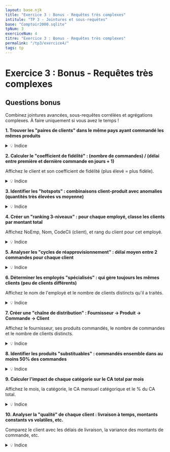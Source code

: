 ```yaml
---
layout: base.njk
title: "Exercice 3 : Bonus - Requêtes très complexes"
intitule: "TP 3 - Jointures et sous-requêtes"
base: "Comptoir2000.sqlite"
tpNum: 3
exerciceNum: 4
titre: "Exercice 3 : Bonus - Requêtes très complexes"
permalink: "/tp3/exercice4/"
tags: tp
---
```


# Exercice 3 : Bonus - Requêtes très complexes

## Questions bonus

Combinez jointures avancées, sous-requêtes corrélées et agrégations complexes. À faire uniquement si vous avez le temps !

**1. Trouver les "paires de clients" dans le même pays ayant commandé les mêmes produits**

<details>
<summary>💡 Indice</summary>

Utilisez 2 jointures sur Client (auto-jointure) et comparez les produits commandés avec `INTERSECT` ou une sous-requête.
</details>

**2. Calculer le "coefficient de fidélité" : (nombre de commandes) / (délai entre première et dernière commande en jours + 1)**

Affichez le client et son coefficient de fidélité (plus élevé = plus fidèle).

<details>
<summary>💡 Indice</summary>

Calculez `COUNT(DISTINCT NoCom)` et `JULIANDAY(MAX(DateCom)) - JULIANDAY(MIN(DateCom))`, puis divisez.
</details>

**3. Identifier les "hotspots" : combinaisons client-produit avec anomalies (quantités très élevées vs moyenne)**

<details>
<summary>💡 Indice</summary>

Calculez la moyenne de quantité par produit, puis identifiez les lignes > 2 × moyenne.
</details>

**4. Créer un "ranking 3-niveaux" : pour chaque employé, classe les clients par montant total**

Affichez NoEmp, Nom, CodeCli (client), et rang du client pour cet employé.

<details>
<summary>💡 Indice</summary>

Utilisez `ROW_NUMBER()` avec `PARTITION BY NoEmp ORDER BY SUM(montant) DESC`.
</details>

**5. Analyser les "cycles de réapprovisionnement" : délai moyen entre 2 commandes pour chaque client**

<details>
<summary>💡 Indice</summary>

Calculez les délais entre commandes successives avec une auto-jointure, puis le délai moyen par client.
</details>

**6. Déterminer les employés "spécialisés" : qui gère toujours les mêmes clients (peu de clients différents)**

Affichez le nom de l'employé et le nombre de clients distincts qu'il a traités.

<details>
<summary>💡 Indice</summary>

Comptez `DISTINCT CodeCli` par NoEmp et filtrez les employés avec peu de clients.
</details>

**7. Créer une "chaîne de distribution" : Fournisseur → Produit → Commande → Client**

Affichez le fournisseur, ses produits commandés, le nombre de commandes et le nombre de clients distincts.

<details>
<summary>💡 Indice</summary>

Joignez les 5 tables (Fournisseur, Produit, DetailCommande, Commande, Client) et agrégez.
</details>

**8. Identifier les produits "substituables" : commandés ensemble dans au moins 50% des commandes**

<details>
<summary>💡 Indice</summary>

Calculez la fréquence de co-occurrence : paires de produits dans la même commande / nombre total de commandes.
</details>

**9. Calculer l'impact de chaque catégorie sur le CA total par mois**

Affichez le mois, la catégorie, le CA mensuel catégorique et le % du CA total.

<details>
<summary>💡 Indice</summary>

Joignez jusqu'à Categorie, agrégez par mois/catégorie, puis calculez le pourcentage.
</details>

**10. Analyser la "qualité" de chaque client : livraison à temps, montants constants vs volatiles, etc.**

Comparez le client avec les délais de livraison, la variance des montants de commande, etc.

<details>
<summary>💡 Indice</summary>

Calculez des statistiques par client : délai moyen, écart-type des montants (variance), pourcentage de livraisons à temps.
</details>
